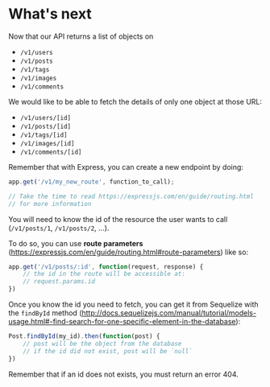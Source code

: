 # What's next

Now that our API returns a list of objects on
- `/v1/users`
- `/v1/posts`
- `/v1/tags`
- `/v1/images`
- `/v1/comments`

We would like to be able to fetch the details of only one object at those URL:
- `/v1/users/[id]`
- `/v1/posts/[id]`
- `/v1/tags/[id]`
- `/v1/images/[id]`
- `/v1/comments/[id]`

Remember that with Express, you can create a new endpoint by doing:
``` javascript
app.get('/v1/my_new_route', function_to_call);

// Take the time to read https://expressjs.com/en/guide/routing.html
// for more information
```

You will need to know the id of the resource the user wants to call (`/v1/posts/1`,
`/v1/posts/2`, ...).

To do so, you can use **route parameters** (https://expressjs.com/en/guide/routing.html#route-parameters)
like so:
``` javascript
app.get('/v1/posts/:id', function(request, response) {
    // the id in the route will be accessible at:
    // request.params.id
})
```

Once you know the id you need to fetch, you can get it from Sequelize with
the `findById` method (http://docs.sequelizejs.com/manual/tutorial/models-usage.html#-find-search-for-one-specific-element-in-the-database):
``` javascript
Post.findById(my_id).then(function(post) {
    // post will be the object from the database
    // if the id did not exist, post will be `null`
})
```

Remember that if an id does not exists, you must return an error 404.
